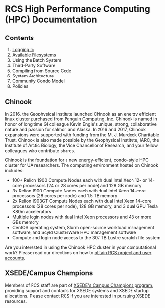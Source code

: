 # RCS High Performance Computing \(HPC\) Documentation

## Contents

1. [Logging In](logging-in/logging-in.md)
2. [Available Filesystems](available-filesystems/available-filesystems.md)
3. Using the Batch System
4. Third-Party Software
5. Compiling from Source Code
6. System Architecture
7. Community Condo Model
8. Policies

## Chinook

In 2016, the Geophysical Institute launched Chinook as an energy efficient linux cluster purchased from [Penguin Computing, Inc](http://www.penguincomputing.com/). Chinook is named in honor of long time GI colleague Kevin Engle's unique, strong, collaborative nature and passion for salmon and Alaska. In 2016 and 2017, Chinook expansions were supported with funding from the M. J. Murdock Charitable Trust. Chinook is also made possible by the Geophysical Institute, IARC, the Institute of Arctic Biology, the Vice Chancellor of Research, and your fellow colleagues who contribute shares.

Chinook is the foundation for a new energy-efficient, condo-style HPC cluster for UA researchers. The computing environment hosted on Chinook includes:

* 100+ Relion 1900 Compute Nodes each with dual Intel Xeon 12- or 14-core processors \(24 or 28 cores per node\) and 128 GB memory
* 3x Relion 1900 Compute Nodes each with dual Intel Xeon 14-core processors \(28 cores per node\) and 1.5 TB memory
* 2x Relion 1903GT Compute Nodes each with dual Intel Xeon 14-core processors \(28 cores per node\), 128 GB memory, and 3 dual GPU Tesla K80m accelerators
* Multiple login nodes with dual Intel Xeon processors and 48 or more GBs memory
* CentOS operating system, Slurm open-source workload management software, and Scyld ClusterWare HPC management software
* Compute and login node access to the 307 TB Lustre scratch file system

Are you interested in using the Chinook HPC cluster in your computational work? Please read our directions on how to [obtain RCS project and user accounts](https://www.gi.alaska.edu/research-computing-systems/getting-access).

## XSEDE/Campus Champions

Members of RCS staff are part of [XSEDE's Campus Champions program](https://www.xsede.org/community-engagement/campus-champions), providing support and contacts for XSEDE systems and XSEDE startup allocations. Please contact RCS if you are interested in pursuing XSEDE resources.

